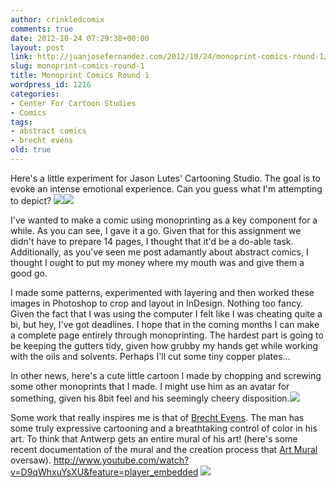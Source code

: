 ```yaml
---
author: crinkledcomix
comments: true
date: 2012-10-24 07:29:38+00:00
layout: post
link: http://juanjosefernandez.com/2012/10/24/monoprint-comics-round-1/
slug: monoprint-comics-round-1
title: Monoprint Comics Round 1
wordpress_id: 1216
categories:
- Center For Cartoon Studies
- Comics
tags:
- abstract comics
- brecht evens
old: true
---
```


Here's a little experiment for Jason Lutes' Cartooning Studio. The goal is to evoke an intense emotional experience. Can you guess what I'm attempting to depict?
[![](http://fernandezjuanjose.files.wordpress.com/2012/10/tezuka-piece-copy.png)](http://fernandezjuanjose.files.wordpress.com/2012/10/tezuka-piece-copy.png)[![](http://fernandezjuanjose.files.wordpress.com/2012/10/tezuka-piece-copy-2.png)](http://fernandezjuanjose.files.wordpress.com/2012/10/tezuka-piece-copy-2.png)

I've wanted to make a comic using monoprinting as a key component for a while. As you can see, I gave it a go. Given that for this assignment we didn't have to prepare 14 pages, I thought that it'd be a do-able task. Additionally, as you've seen me post adamantly about abstract comics, I thought I ought to put my money where my mouth was and give them a good go. 

I made some patterns, experimented with layering and then worked these images in Photoshop to crop and layout in InDesign. Nothing too fancy. Given the fact that I was using the computer I felt like I was cheating quite a bi, but hey, I've got deadlines. I hope that in the coming months I can make a complete page entirely through monoprinting. The hardest part is going to be keeping the gutters tidy, given how grubby my hands get while working with the oils and solvents. Perhaps I'll cut some tiny copper plates...

In other news, here's a cute little cartoon I made by chopping and screwing some other monoprints that I made. I might use him as an avatar for something, given his 8bit feel and his seemingly cheery disposition.[![](http://fernandezjuanjose.files.wordpress.com/2012/10/black_grey_web.gif)](http://fernandezjuanjose.files.wordpress.com/2012/10/black_grey_web.gif)

Some work that really inspires me is that of [Brecht Evens](http://brechtnieuws.blogspot.com/). The man has some truly expressive cartooning and a breathtaking control of color in his art. To think that Antwerp gets an entire mural of his art! (here's some recent documentation of the mural and the creation process that [Art Mural](http://www.art-mural.eu/html/Actualite.html) oversaw).
http://www.youtube.com/watch?v=D9qWhxuYsXU&feature=player_embedded
[![](http://fernandezjuanjose.files.wordpress.com/2012/10/ontbrekendingredient.jpg)](http://fernandezjuanjose.files.wordpress.com/2012/10/ontbrekendingredient.jpg)
